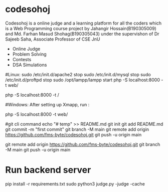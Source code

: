 # codesohoj

Codesohoj is a online judge and a learning platform for all the coders which is a Web Programming course project by Jahangir Hossain(B190305009) and Md. Farhan Masud Shohag(B190305043) under the supervishon of Dr Sajeeb Saha, Associate Professor of CSE JnU

- Online Judge
- Problem Solving
- Contests
- DSA Simulations

#Linux:
sudo /etc/init.d/apache2 stop 
sudo /etc/init.d/mysql stop 
sudo /etc/init.d/proftpd stop
sudo /opt/lampp/lampp start
php -S localhost:8000 -t web/

php -S localhost:8000 -t /

#Windows:
After setting up Xmapp, run :

php -S localhost:8000 -t web/

#git cli command
echo "# temp" >> README.md
git init
git add README.md
git commit -m "first commit"
git branch -M main
git remote add origin https://github.com/fms-byte/codesohoj.git
git push -u origin main


git remote add origin https://github.com/fms-byte/codesohoj.git
git branch -M main
git push -u origin main

# Run backend server
pip install -r requirements.txt
sudo python3 judge.py -judge -cache